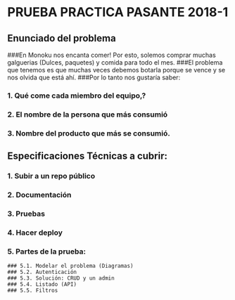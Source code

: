 # PRUEBA PRACTICA PASANTE 2018-1

## Enunciado del problema

###En Monoku nos encanta comer! Por esto, solemos comprar muchas galguerias (Dulces, paquetes) y comida para todo el mes.
###El problema que tenemos es que muchas veces debemos botarla porque se vence y se nos olvida que está ahí. 
###Por lo tanto nos gustaría saber:

### 1. Qué come cada miembro del equipo,?
### 2. El nombre de la persona que más consumió
### 3. Nombre del producto que más se consumió.


## Especificaciones Técnicas a cubrir:

### 1. Subir a un repo público
### 2. Documentación
### 3. Pruebas
### 4. Hacer deploy
### 5. Partes de la prueba:
	### 5.1. Modelar el problema (Diagramas)
	### 5.2. Autenticación
	### 5.3. Solución: CRUD y un admin
	### 5.4. Listado (API)
	### 5.5. Filtros

